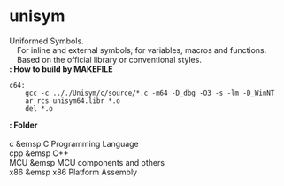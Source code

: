 # unisym
Uniformed Symbols.
<br/>&emsp;For inline and external symbols; for variables, macros and functions.
<br/>&emsp;Based on the official library or conventional styles.
<br/>
**: How to build by MAKEFILE**
<br/>
```
c64:
	gcc -c .././Unisym/c/source/*.c -m64 -D_dbg -O3 -s -lm -D_WinNT
	ar rcs unisym64.libr *.o
	del *.o
```

**: Folder**
<br/>
<br/>c &emsp C Programming Language
<br/>cpp &emsp C++
<br/>MCU &emsp MCU components and others
<br/>x86 &emsp x86 Platform Assembly
<br/>
